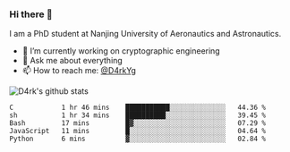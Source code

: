 ### Hi there 👋

I am a PhD student at Nanjing University of Aeronautics and Astronautics.

- 🔭 I’m currently working on cryptographic engineering
- 💬 Ask me about everything
- 📫 How to reach me: [@D4rkYg](https://twitter.com/D4rkYg)

![D4rk's github stats](https://github-readme-stats.vercel.app/api?username=dd4rk&show_icons=true&title_color=fff&icon_color=79ff97&text_color=9f9f9f&bg_color=151515)

<!--START_SECTION:waka-->
```text
C            1 hr 46 mins    ███████████░░░░░░░░░░░░░░   44.36 % 
sh           1 hr 34 mins    ██████████░░░░░░░░░░░░░░░   39.45 % 
Bash         17 mins         █▓░░░░░░░░░░░░░░░░░░░░░░░   07.29 % 
JavaScript   11 mins         █░░░░░░░░░░░░░░░░░░░░░░░░   04.64 % 
Python       6 mins          ▓░░░░░░░░░░░░░░░░░░░░░░░░   02.84 % 
```
<!--END_SECTION:waka-->
